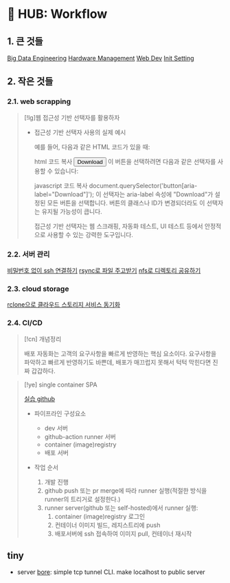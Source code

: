 # 󰏢 HUB: Workflow


## 1. 큰 것들

[ Big Data Engineering](/Programing/workflows/big_data_engineering/index.md)
[ Hardware Management](/Programing/workflows/hardware-management/index)
[ Web Dev](/Programing/workflows/web_dev/index)
[ Init Setting](/Programing/workflows/project_initiator/index.md)

## 2. 작은 것들

### 2.1. web scrapping

> [!lg]웹 접근성 기반 선택자를 활용하자
>
> - 접근성 기반 선택자 사용의 실제 예시
>
>   예를 들어, 다음과 같은 HTML 코드가 있을 때:
>
>   html
>   코드 복사
>   <button aria-label="Download">Download</button>
>   이 버튼을 선택하려면 다음과 같은 선택자를 사용할 수 있습니다:
>
>   javascript
>   코드 복사
>   document.querySelector('button[aria-label="Download"]');
>   이 선택자는 aria-label 속성에 "Download"가 설정된 모든 버튼을 선택합니다. 버튼의 클래스나 ID가 변경되더라도 이 선택자는 유지될 가능성이 큽니다.
>
>   접근성 기반 선택자는 웹 스크래핑, 자동화 테스트, UI 테스트 등에서 안정적으로 사용할 수 있는 강력한 도구입니다.


### 2.2. 서버 관리

[비밀번호 없이 ssh 연결하기](/Programing/workflows/서버관리/비밀번호_없이_ssh_연결하기)
[rsync로 파일 주고받기](/Programing/workflows/서버관리/rsync로_파일_주고받기)
[nfs로 디렉토리 공유하기](/Programing/workflows/서버관리/nfs로_디렉토리_공유하기)

### 2.3. cloud storage

[rclone으로 클라우드 스토리지 서비스 동기화](/Programing/workflows/cloud_storage/rclone으로_클라우드_스토리지_서비스_동기화)


### 2.4. CI/CD

> [!cn] 개념정리
>
> 배포 자동화는 고객의 요구사항을 빠르게 반영하는 핵심 요소이다. 요구사항을 파악하고 빠르게 반영하기도 바쁜데, 배포가 매끄럽지 못해서 턱턱 막힌다면 진짜 갑갑하다.

> [!ye] single container SPA
>
> [실습 github](https://github.com/study-and-trial/static-site)
>
> - 파이프라인 구성요소
>   - dev 서버
>   - github-action runner 서버
>   - container (image)registry
>   - 배포 서버
>
> - 작업 순서
>   1. 개발 진행
>   2. github push 또는 pr merge에 따라 runner 실행(적절한 방식을 runner의 트리거로 설정한다.)
>   3. runner server(github 또는 self-hosted)에서 runner 실행:
>      1. container (image)registry 로그인
>      2. 컨테이너 이미지 빌드, 레지스트리에 push
>      3. 배포서버에 ssh 접속하여 이미지 pull, 컨테이너 재시작


## tiny

- server
  [bore](/Programing/concepts_and_tools/tools/bore.md):
    simple tcp tunnel CLI. make localhost to public server

